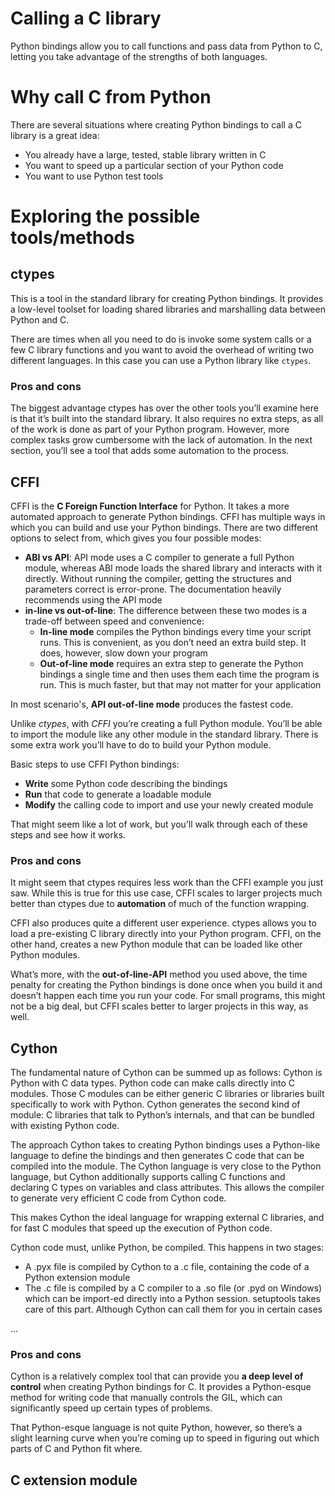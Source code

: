 # Calling a C library
Python bindings allow you to call functions and pass data from Python to C, letting you take advantage of the strengths of both languages.

# Why call C from Python
There are several situations where creating Python bindings to call a C library is a great idea:
- You already have a large, tested, stable library written in C
- You want to speed up a particular section of your Python code
- You want to use Python test tools

# Exploring the possible tools/methods
## ctypes
This is a tool in the standard library for creating Python bindings. It provides a low-level toolset for loading shared libraries and marshalling data between Python and C.

There are times when all you need to do is invoke some system calls or a few C library functions and you want to avoid the overhead of writing two different languages. In this case you can use a Python library like `ctypes`.

### Pros and cons
The biggest advantage ctypes has over the other tools you’ll examine here is that it’s built into the standard library. It also requires no extra steps, as all of the work is done as part of your Python program. However, more complex tasks grow cumbersome with the lack of automation. In the next section, you’ll see a tool that adds some automation to the process.

## CFFI
CFFI is the **C Foreign Function Interface** for Python. It takes a more automated approach to generate Python bindings. CFFI has multiple ways in which you can build and use your Python bindings. There are two different options to select from, which gives you four possible modes:
- **ABI vs API**: API mode uses a C compiler to generate a full Python module, whereas ABI mode loads the shared library and interacts with it directly. Without running the compiler, getting the structures and parameters correct is error-prone. The documentation heavily recommends using the API mode
- **in-line vs out-of-line**: The difference between these two modes is a trade-off between speed and convenience:
  - **In-line mode** compiles the Python bindings every time your script runs. This is convenient, as you don’t need an extra build step. It does, however, slow down your program
  - **Out-of-line mode** requires an extra step to generate the Python bindings a single time and then uses them each time the program is run. This is much faster, but that may not matter for your application

In most scenario's, **API out-of-line mode** produces the fastest code.

Unlike _ctypes_, with _CFFI_ you’re creating a full Python module. You’ll be able to import the module like any other module in the standard library. There is some extra work you’ll have to do to build your Python module. 

Basic steps to use CFFI Python bindings:
- **Write** some Python code describing the bindings
- **Run** that code to generate a loadable module
- **Modify** the calling code to import and use your newly created module

That might seem like a lot of work, but you’ll walk through each of these steps and see how it works.

### Pros and cons
It might seem that ctypes requires less work than the CFFI example you just saw. While this is true for this use case, CFFI scales to larger projects much better than ctypes due to **automation** of much of the function wrapping.

CFFI also produces quite a different user experience. ctypes allows you to load a pre-existing C library directly into your Python program. CFFI, on the other hand, creates a new Python module that can be loaded like other Python modules.

What’s more, with the **out-of-line-API** method you used above, the time penalty for creating the Python bindings is done once when you build it and doesn’t happen each time you run your code. For small programs, this might not be a big deal, but CFFI scales better to larger projects in this way, as well.

## Cython
The fundamental nature of Cython can be summed up as follows: Cython is Python with C data types. Python code can make calls directly into C modules. Those C modules can be either generic C libraries or libraries built specifically to work with Python. Cython generates the second kind of module: C libraries that talk to Python’s internals, and that can be bundled with existing Python code.

The approach Cython takes to creating Python bindings uses a Python-like language to define the bindings and then generates C code that can be compiled into the module. The Cython language is very close to the Python language, but Cython additionally supports calling C functions and declaring C types on variables and class attributes. This allows the compiler to generate very efficient C code from Cython code.

This makes Cython the ideal language for wrapping external C libraries, and for fast C modules that speed up the execution of Python code.

Cython code must, unlike Python, be compiled. This happens in two stages:
- A .pyx file is compiled by Cython to a .c file, containing the code of a Python extension module
- The .c file is compiled by a C compiler to a .so file (or .pyd on Windows) which can be import-ed directly into a Python session. setuptools takes care of this part. Although Cython can call them for you in certain cases

...

### Pros and cons
Cython is a relatively complex tool that can provide you **a deep level of control** when creating Python bindings for C. It provides a Python-esque method for writing code that manually controls the GIL, which can significantly speed up certain types of problems.

That Python-esque language is not quite Python, however, so there’s a slight learning curve when you’re coming up to speed in figuring out which parts of C and Python fit where.

## C extension module
